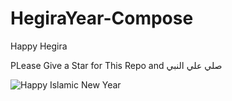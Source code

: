 # HegiraYear-Compose
Happy Hegira 

PLease Give a Star for This Repo and 
صلي علي النبي

![Happy Islamic New Year](https://github.com/mrabelwahed/HegiraYear-Compose/blob/main/art/Screenshot_20220730_181638.png)
